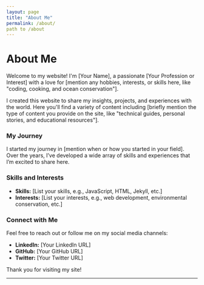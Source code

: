 ```yaml
---
layout: page
title: "About Me"
permalink: /about/
path to /about
---
```


# About Me

Welcome to my website! I'm [Your Name], a passionate [Your Profession or Interest] with a love for [mention any hobbies, interests, or skills here, like "coding, cooking, and ocean conservation"].

I created this website to share my insights, projects, and experiences with the world. Here you'll find a variety of content including [briefly mention the type of content you provide on the site, like "technical guides, personal stories, and educational resources"].

### My Journey

I started my journey in [mention when or how you started in your field]. Over the years, I’ve developed a wide array of skills and experiences that I’m excited to share here.

### Skills and Interests

- **Skills:** [List your skills, e.g., JavaScript, HTML, Jekyll, etc.]
- **Interests:** [List your interests, e.g., web development, environmental conservation, etc.]

### Connect with Me

Feel free to reach out or follow me on my social media channels:

- **LinkedIn:** [Your LinkedIn URL]
- **GitHub:** [Your GitHub URL]
- **Twitter:** [Your Twitter URL]

Thank you for visiting my site!

---
